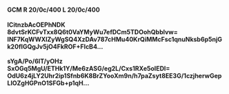 #### GCM R 20/0c/400 L 20/0c/400
**lCitnzbAcOEPhNDK**<br/>**8dvtSrKCFvTxx8Q6t0VaYMyWu7efDCm5TDOohQbblvw=**<br/>**INF7KqWWXlZyWgSQ4XzDAv787cHMu40KrQiMMcFsc1qnuNksb6p5njGk20fIGQgJv5jO4FkROF+FIcB4...**<br/><br/>
**sYgA/Po/6IT/yOHz**<br/>**SxOGq5MgU/ETHk1Y/Me6zASG/eg2L/Cxs1RXe5olEDI=**<br/>**OdU6z4jLY2Uhr2ip1Sfnb6K8BrZYooXm9n/h7paZsyt8EE3G/1czjherwGepLlOZgHGPnO1SFGb+p1qH...**